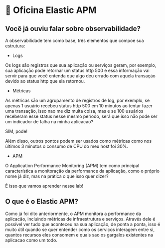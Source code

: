 <a name="HOLTitle"></a>

# 🚀 Oficina Elastic APM

<a name="Overview"></a>

## Você já ouviu falar sobre observabilidade? ##

A observabilidade tem como base, três elementos que compoe sua estrutura:

- Logs 

Os logs sāo registros que sua aplicaçāo ou serviços geram, por exemplo, sua aplicaçāo pode retornar um status http 500 e essa informaçāo vai servir para que você entenda que algo deu errado com aquela transaçāo devido ao status http que ela retornou. 

- Métricas 

As métricas sāo um agrupamento de registros de log, por exemplo, se apenas 1 usuário recebeu status http 500 em 10 minutos ao tentar fazer uma transaçāo, isso nao me diz muita coisa, mas e se 100 usuários receberam esse status nesse mesmo período, será que isso nāo pode ser um indicador de falha na minha aplicacāo?

SIM, pode!

Além disso, outros pontos podem ser usados como métricas como nos últimos 3 minutos o consumo de CPU do meu host foi 30%.

- APM 

O Application Performance Monitoring (APM) tem como principal característica a monitoraçāo da performance da aplicaçāo, como o próprio nome já diz, mas na prática o que isso quer dizer?

É isso que vamos aprender nesse lab!


## O que é o Elastic APM? ##

Como já foi dito anteriormente, o APM monitora a performance da aplicacāo, incluindo métricas de infraestrutura e serviços. Através dele é possível ver tudo que aconteceu na sua aplicaçāo, de ponta a ponta, isso é muito útil quando se quer entender como os serviços interagem entre si, quantos recursos eles consomem e quais sao os gargalos existentes na aplicacao como um todo.
